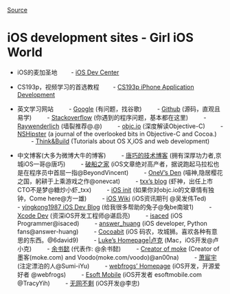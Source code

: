 
[Source](http://girlios.github.io/blog/2014/03/10/ios-development-sites/ "Permalink to iOS development sites - Girl iOS World")

# iOS development sites - Girl iOS World

- iOS的麦加圣地
  - [iOS Dev Center][1]

- CS193p，视频学习的首选教程
  - [CS193p iPhone Application Development][2]

- 英文学习网站
   - [Google][3] (有问题，找谷歌)
   - [Github][4] (源码，直观且易学)
   - [Stackoverflow][5] (你遇到的程序问题，基本都在这里)
   - [Raywenderlich][6] (墙裂推荐@.@)
   - [objc.io][7] (深度解读Objective-C)
   - [NSHipster][8] (a journal of the overlooked bits in Objective-C and Cocoa.)
   - [Think&amp;Build][9] (Tutorials about OS X,iOS and web development)

- 中文博客(大多为微博大牛的博客)
   - [唐巧的技术博客][10] (拥有深厚功力者,京城iOS一哥@唐巧)
   - [破船之家][11] (iOS文章绝对高产者，据说跑起马拉松也是在程序员中首屈一指@BeyondVincent)
   - [OneV’s Den][12] (喵神,隐居樱花之国，躬耕于上乘游戏之作@onevcat)
   - [txx’s blog][13] (虾神，出任上市CTO不是梦@糖炒小虾_txx)
   - [iOS init][14] (如果你对objc.io的文章情有独钟，Come here@方一雄)
   - [iOS Wiki][15] (iOS资讯期刊 @吴发伟Ted)
   - [yingkong1987 iOS Dev Blog][16] (给我很多帮助的兔子@兔be南玻1)
   - [Xcode Dev][17] (资深iOS开发工程师@谌启亮)
   - [isaced][18] (iOS Programmer@isaced)
   - [answer_huang][19] (iOS developer, Python fans@answer-huang)
   - [Cocoabit][20] (iOS 码农，攻城狮。喜欢各种有意思的东西。@6david9)
   - [Luke’s Homepage|卢克][21] (Mac，iOS开发@卢小克)
   - [余书懿][22] (代表作: @余书懿)
   - [Creator of moke][23] (Creator of 墨客(moke.com) and Voodo(moke.com/voodo)@an00na)
   - [萧宸宇][24] (注定漂泊的人@Sumi-iYu)
   - [webfrogs’ Homepage][25] (iOS开发，开源爱好者 @webfrogs)
   - [Esoft Mobile][26] (iOS开发者 esoftmobile.com @TracyYih)
   - [无网不剩][27] (iOS开发@李忠)

   [1]: https://developer.apple.com/devcenter/ios/index.action
   [2]: http://www.stanford.edu/class/cs193p/cgi-bin/drupal/
   [3]: http://www.google.com
   [4]: https://github.com
   [5]: http://stackoverflow.com
   [6]: http://www.raywenderlich.com
   [7]: http://www.objc.io
   [8]: http://nshipster.com
   [9]: http://www.thinkandbuild.it
   [10]: http://blog.devtang.com
   [11]: http://beyondvincent.com
   [12]: http://onevcat.com
   [13]: http://blog.t-xx.me
   [14]: http://iosinit.com
   [15]: http://www.ios-wiki.com
   [16]: http://yingkong1987.github.io
   [17]: http://blog.xcodev.com
   [18]: http://www.isaced.com
   [19]: http://answerhuang.duapp.com
   [20]: http://blog.cocoabit.com
   [21]: http://geeklu.com
   [22]: http://blog.csdn.net/ysy441088327
   [23]: http://wangling.me
   [24]: http://iiiyu.com
   [25]: http://webfrogs.me
   [26]: http://esoftmobile.com
   [27]: http://blog.leezhong.com
  